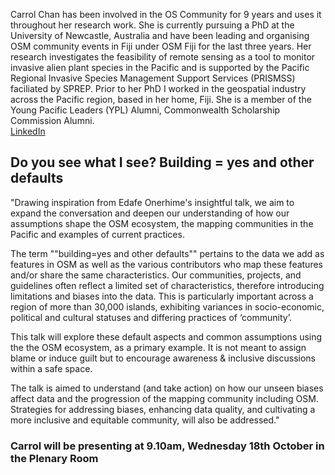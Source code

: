 Carrol Chan has been involved in the OS Community for 9 years and uses it throughout her research work. She is currently pursuing a PhD at the University of Newcastle, Australia and have been leading and organising OSM community events in Fiji under OSM Fiji for the last three years. Her research investigates the feasibility of remote sensing as a tool to monitor invasive alien plant species in the Pacific and is supported by the Pacific Regional Invasive Species Management Support Services (PRISMSS) faciliated by SPREP. Prior to her PhD I worked in the geospatial industry across the Pacific region, based in her home, Fiji. She is a member of the Young Pacific Leaders (YPL) Alumni, Commonwealth Scholarship Commission Alumni.
 <br/>
[LinkedIn](https://www.linkedin.com/in/carrol-chan-2303/) <br/>
## Do you see what I see? Building = yes and other defaults <br/>
"Drawing inspiration from Edafe Onerhime's insightful talk, we aim to expand the conversation and deepen our understanding of how our assumptions shape the OSM ecosystem, the mapping communities in the Pacific and examples of current practices.

The term ""building=yes and other defaults"" pertains to the data we add as features in OSM as well as the various contributors who map these features and/or share the same characteristics. Our communities, projects, and guidelines often reflect a limited set of characteristics, therefore introducing limitations and biases into the data. This is particularly important across a region of more than 30,000 islands, exhibiting variances in socio-economic, political and cultural statuses and differing practices of ‘community’.

This talk will explore these default aspects and common assumptions using the the OSM ecosystem, as a primary example. It is not meant to assign blame or induce guilt but to encourage awareness & inclusive discussions within a safe space.

The talk is aimed to understand (and take action) on how our unseen biases affect data and the progression of the mapping community including OSM. Strategies for addressing biases, enhancing data quality, and cultivating a more inclusive and equitable community, will also be addressed."  <br/>
### Carrol will be presenting at 9.10am, Wednesday 18th October in the Plenary Room
<br/>
